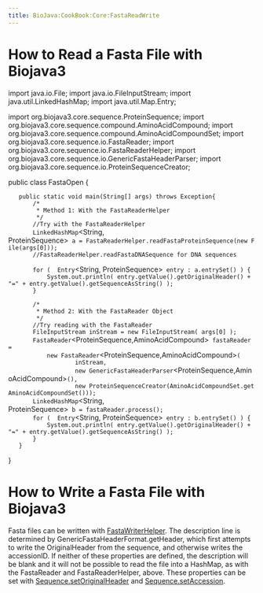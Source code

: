 ```yaml
---
title: BioJava:CookBook:Core:FastaReadWrite
---
```


How to Read a Fasta File with Biojava3
======================================

<java> import java.io.File; import java.io.FileInputStream; import
java.util.LinkedHashMap; import java.util.Map.Entry;

import org.biojava3.core.sequence.ProteinSequence; import
org.biojava3.core.sequence.compound.AminoAcidCompound; import
org.biojava3.core.sequence.compound.AminoAcidCompoundSet; import
org.biojava3.core.sequence.io.FastaReader; import
org.biojava3.core.sequence.io.FastaReaderHelper; import
org.biojava3.core.sequence.io.GenericFastaHeaderParser; import
org.biojava3.core.sequence.io.ProteinSequenceCreator;

public class FastaOpen {

`   public static void main(String[] args) throws Exception{`  
`       /*`  
`        * Method 1: With the FastaReaderHelper`  
`        */`  
`       //Try with the FastaReaderHelper`  
`       LinkedHashMap`<String, ProteinSequence>` a = FastaReaderHelper.readFastaProteinSequence(new File(args[0]));`  
`       //FastaReaderHelper.readFastaDNASequence for DNA sequences`  
`       `  
`       for (  Entry`<String, ProteinSequence>` entry : a.entrySet() ) {`  
`           System.out.println( entry.getValue().getOriginalHeader() + "=" + entry.getValue().getSequenceAsString() );`  
`       }`  
`       `  
`       /*`  
`        * Method 2: With the FastaReader Object `  
`        */     `  
`       //Try reading with the FastaReader`  
`       FileInputStream inStream = new FileInputStream( args[0] );`  
`       FastaReader`<ProteinSequence,AminoAcidCompound>` fastaReader = `  
`           new FastaReader`<ProteinSequence,AminoAcidCompound>`(`  
`                   inStream, `  
`                   new GenericFastaHeaderParser`<ProteinSequence,AminoAcidCompound>`(), `  
`                   new ProteinSequenceCreator(AminoAcidCompoundSet.getAminoAcidCompoundSet()));`  
`       LinkedHashMap`<String, ProteinSequence>` b = fastaReader.process();`  
`       for (  Entry`<String, ProteinSequence>` entry : b.entrySet() ) {`  
`           System.out.println( entry.getValue().getOriginalHeader() + "=" + entry.getValue().getSequenceAsString() );`  
`       }`  
`   }`

}

</java>

How to Write a Fasta File with Biojava3
=======================================

Fasta files can be written with
[FastaWriterHelper](http://www.biojava.org/docs/api/org/biojava/nbio/core/sequence/io/FastaWriterHelper.html).
The description line is determined by
GenericFastaHeaderFormat.getHeader, which first attempts to write the
OriginalHeader from the sequence, and otherwise writes the accessionID.
If neither of these properties are defined, the description will be
blank and it will not be possible to read the file into a HashMap, as
with the FastaReader and FastaReaderHelper, above. These properties can
be set with
[Sequence.setOriginalHeader](http://www.biojava.org/docs/api/org/biojava/nbio/core/sequence/template/AbstractSequence.html#setOriginalHeader(java.lang.String))
and
[Sequence.setAccession](http://www.biojava.org/docs/api/org/biojava/nbio/core/sequence/template/AbstractSequence.html#setAccession(org.biojava.nbio/core.sequence.AccessionID)).
